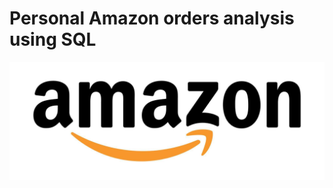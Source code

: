 # Personal Amazon orders analysis using SQL 
![Amazon logo](https://github.com/Sharath2903/personal_amazon_orders_analysis/blob/main/amazon_logo.jpg)
